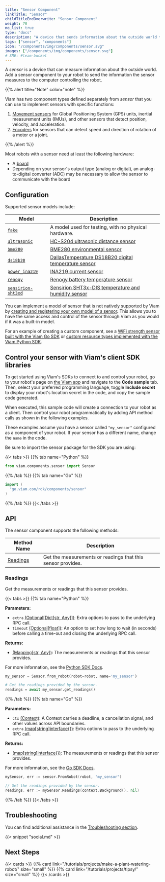 ```yaml
---
title: "Sensor Component"
linkTitle: "Sensor"
childTitleEndOverwrite: "Sensor Component"
weight: 70
no_list: true
type: "docs"
description: "A device that sends information about the outside world to the computer controlling a robot."
tags: ["sensor", "components"]
icon: "/components/img/components/sensor.svg"
images: ["/components/img/components/sensor.svg"]
# SME: #team-bucket
---
```


A *sensor* is a device that can measure information about the outside world.
Add a sensor component to your robot to send the information the sensor measures to the computer controlling the robot.

{{% alert title="Note" color="note" %}}

Viam has two component types defined separately from *sensor* that you can use to implement sensors with specific functions:

1. [Movement sensors](/components/movement-sensor/) for Global Positioning System (GPS) units, inertial measurement units (IMUs), and other sensors that detect position, velocity, and acceleration.
2. [Encoders](/components/encoder/) for sensors that can detect speed and direction of rotation of a motor or a joint.

{{% /alert %}}

Most robots with a sensor need at least the following hardware:

- A [board](/components/board/)
- Depending on your sensor's output type (analog or digital), an analog-to-digital converter (ADC) may be necessary to allow the sensor to communicate with the board

## Configuration

Supported sensor models include:

| Model | Description |
| ----- | ----------- |
| [`fake`](fake/) | A model used for testing, with no physical hardware. |
| [`ultrasonic`](ultrasonic/) | [HC-S204 ultrasonic distance sensor](https://www.sparkfun.com/products/15569) |
| [`bme280`](bme280/) | [BME280 environmental sensor](https://www.adafruit.com/product/2652) |
| [`ds18b20`](ds18b20/) | [DallasTemperature DS18B20 digital temperature sensor](https://www.adafruit.com/product/381) |
| [`power_ina219`](power_ina219/) | [INA219 current sensor](https://www.amazon.com/dp/B07QJW6L4C) |
| [`renogy`](renogy/) | [Renogy battery temperature sensor](https://www.amazon.com/Renogy-Battery-Temperature-Sensor-Controllers/dp/B07WMMJFWY) |
| [`sensirion-sht3xd`](sensirion-sht3xd/) | [Sensirion SHT3x-DIS temperature and humidity sensor](https://www.adafruit.com/product/2857) |

You can implement a model of sensor that is not natively supported by Viam by [creating and registering your own model of a sensor](/program/extend/modular-resources/).
This allows you to have the same access and control of the sensor through Viam as you would if it was a built-in model.

For an example of creating a custom component, see a [WiFi strength sensor built with the Viam Go SDK](https://github.com/viam-labs/wifi-sensor/blob/main/linuxwifi/linuxwifi.go) or [custom resource types implemented with the Viam Python SDK](https://github.com/viamrobotics/viam-python-sdk/tree/main/examples/module).

## Control your sensor with Viam's client SDK libraries

To get started using Viam's SDKs to connect to and control your robot, go to your robot's page on [the Viam app](https://app.viam.com) and navigate to the **Code sample** tab.
Then, select your preferred programming language, toggle **Include secret** to display your robot's location secret in the code, and copy the sample code generated.

When executed, this sample code will create a connection to your robot as a client.
Then control your robot programmatically by adding API method calls as shown in the following examples.

These examples assume you have a sensor called `"my_sensor"` configured as a component of your robot.
If your sensor has a different name, change the `name` in the code.

Be sure to import the sensor package for the SDK you are using:

{{< tabs >}}
{{% tab name="Python" %}}

```python
from viam.components.sensor import Sensor
```

{{% /tab %}}
{{% tab name="Go" %}}

```go
import (
  "go.viam.com/rdk/components/sensor"
)
```

{{% /tab %}}
{{< /tabs >}}

## API

The sensor component supports the following methods:

| Method Name | Description |
| ----------- | ----------- |
| [Readings](#readings) | Get the measurements or readings that this sensor provides. |

### Readings

Get the measurements or readings that this sensor provides.

{{< tabs >}}
{{% tab name="Python" %}}

**Parameters:**

- `extra` [(Optional\[Dict\[str, Any\]\])](https://docs.python.org/library/typing.html#typing.Optional): Extra options to pass to the underlying RPC call.
- `timeout` [(Optional\[float\])](https://docs.python.org/library/typing.html#typing.Optional): An option to set how long to wait (in seconds) before calling a time-out and closing the underlying RPC call.

**Returns:**

- [(Mapping\[str, Any\])](https://docs.python.org/3/library/typing.html#typing.Mapping): The measurements or readings that this sensor provides.

For more information, see the [Python SDK Docs](https://python.viam.dev/autoapi/viam/components/sensor/index.html#viam.components.sensor.Sensor.get_readings).

```python
my_sensor = Sensor.from_robot(robot=robot, name='my_sensor')

# Get the readings provided by the sensor.
readings = await my_sensor.get_readings()
```

{{% /tab %}}
{{% tab name="Go" %}}

**Parameters:**

- `ctx` [(Context)](https://pkg.go.dev/context): A Context carries a deadline, a cancellation signal, and other values across API boundaries.
- `extra` [(map\[string\]interface{})](https://go.dev/blog/maps): Extra options to pass to the underlying RPC call.

**Returns:**

- [(map\[string\]interface{})](https://go.dev/blog/maps): The measurements or readings that this sensor provides.

For more information, see the [Go SDK Docs](https://pkg.go.dev/go.viam.com/rdk/components/sensor#Sensor).

```go
mySensor, err := sensor.FromRobot(robot, "my_sensor")

// Get the readings provided by the sensor.
readings, err := mySensor.Readings(context.Background(), nil)
```

{{% /tab %}}
{{< /tabs >}}

## Troubleshooting

You can find additional assistance in the [Troubleshooting section](/appendix/troubleshooting/).

{{< snippet "social.md" >}}

## Next Steps

{{< cards >}}
    {{% card link="/tutorials/projects/make-a-plant-watering-robot/" size="small" %}}
    {{% card link="/tutorials/projects/tipsy/" size="small" %}}
{{< /cards >}}
